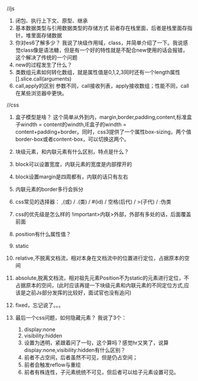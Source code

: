 //js

1. 闭包、执行上下文、原型、继承
2. 基本数据类型与引用数据类型的存储方式
  前者存在栈里面，后者是栈里面存指针，堆里面存储数据
3. 你对es6了解多少？
  我说了块级作用域，class，并简单介绍了一下。我说感觉class像是语法糖，但是有一个好的特性就是不配合new使用的话会报错，这个解决了传统的一个问题
4. new的过程发生了什么？
5. 类数组元素如何转化数组，就是属性值是0,1,2,3同时还有一个length属性
   [].slice.call(arguments)
6. call,apply的区别
   参数不同，call接收列表，apply接收数组；性能不同，call在某些浏览器中更快。

//css
1. 盒子模型是啥？
这个简单从外到内，margin,border,padding,content,标准盒子windth = content的windth,IE盒子的windth = content+padding+border。同时，css3提供了一个属性box-sizing，两个值border-box或者content-box，可以切换这两个。

2. 块级元素，和内联元素有什么区别，特点是什么？
  1. block可以设置宽度，内联元素的宽度是内部撑开的
  2. block设置margin是四周都有，内联的话只有左右
  3. 内联元素的border多行会拆分

3. css常见的选择器：
   ,(或) / .(类) / #(id) / 空格(后代) / >(子代) / :伪类

4. css的优先级是怎么样的
   !important>内联>外部，外部有多处的话，后面覆盖前面

5. position有什么属性值？
  1. static
  2. relative,不脱离文档流，相对本身在文档流中的位置进行定位，占据原本的空间
  3. absolute,脱离文档流，相对祖先元素Position不为static的元素进行定位，不占据原本的空间，(此时应该再提一下块级元素和内联元素的不同定位方式,应该是之前Js部分发挥的比较好，面试官也没有追问)
  4. fixed，忘记说了。。。
6. 最后一个css问题，如何隐藏元素？
   我说了3个：
   1. display:none
   2. visibility:hidden
   3. 设置为透明，紧跟着问了一句，这个算吗？感觉hr又笑了，说算
  display:none,visibility:hidden有什么区别？
   1. 前者不占空间，后者虽然不可见，但是仍占空间；
   2. 前者会触发reflow与重绘
   3. 前者有株连性，子元素统统不可见，但后者可以给子元素设置可见。
